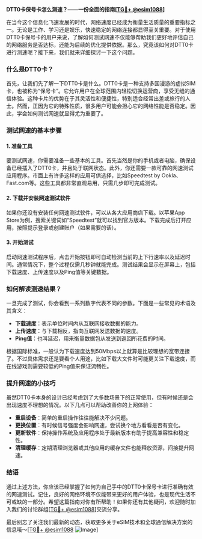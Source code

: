 **DTT0卡保号卡怎么测速？——一份全面的指南[[TG💪+ @esim1088](https://t.me/s/esim1088)]**

在当今这个信息化飞速发展的时代，网络速度已经成为衡量生活质量的重要指标之一。无论是工作、学习还是娱乐，快速稳定的网络连接都显得至关重要。对于使用DTT0卡保号卡的用户来说，了解如何测试网速不仅能够帮助我们更好地评估自己的网络服务是否达标，还能为后续的优化提供依据。那么，究竟该如何对DTT0卡进行测速呢？接下来，我们就来详细探讨一下这个问题。

### 什么是DTT0卡？

首先，让我们先了解一下DTT0卡是什么。DTT0卡是一种支持多国漫游的虚拟SIM卡，也被称为“保号卡”。它允许用户在全球范围内轻松切换运营商，享受无缝的通信体验。这种卡片的优势在于其灵活性和便捷性，特别适合经常出差或旅行的人士。然而，正因为它的特殊性质，很多用户可能会担心它的网络性能是否稳定。因此，学会如何测试网速就显得尤为重要了。

### 测试网速的基本步骤

#### 1. 准备工具
要测试网速，你需要准备一些基本的工具。首先当然是你的手机或者电脑，确保设备已经插入了DTT0卡，并且处于联网状态。此外，你还需要一款可靠的网速测试应用程序。市面上有许多这样的应用可供选择，比如Speedtest by Ookla、Fast.com等。这些工具都非常直观易用，只需几步即可完成测试。

#### 2. 下载并安装网速测试软件
如果你还没有安装任何网速测试软件，可以从各大应用商店下载。以苹果App Store为例，搜索关键词如“Speedtest”就可以找到官方版本。下载完成后打开应用，按照提示登录或创建账户（如果需要的话）。

#### 3. 开始测试
启动网速测试程序后，点击开始按钮即可自动检测当前的上下行速率以及延迟时间。通常情况下，整个过程仅需几秒钟就能完成。测试结果会显示在屏幕上，包括下载速度、上传速度以及Ping值等关键数据。

### 如何解读测速结果？
一旦完成了测试，你会看到一系列数字代表不同的参数。下面是一些常见的术语及其含义：

- **下载速度**：表示单位时间内从互联网接收数据的能力。
- **上传速度**：与下载相反，指向互联网发送数据的速度。
- **Ping值**：也叫延迟，用来衡量数据包从发送到返回所花费的时间。
  
根据国际标准，一般认为下载速度达到50Mbps以上就算是比较理想的宽带连接了。不过具体需求还是要看个人用途，比如下载大文件时可能更关注下载速度，而在线游戏则需要较低的Ping值来保证流畅性。

### 提升网速的小技巧
虽然DTT0卡本身的设计已经考虑到了大多数场景下的正常使用，但有时候还是会出现速度不理想的情况。以下几点可以帮助改善你的上网体验：

- **重启设备**：简单的重启操作往往能解决不少问题。
- **更换位置**：有时候信号强度会影响网速，尝试换个地方看看是否有变化。
- **更新软件**：保持操作系统及应用程序处于最新版本有助于提高兼容性和稳定性。
- **清理缓存**：定期清理浏览器或其他应用的缓存文件也能释放资源，间接提升网速。

### 结语
通过上述方法，你应该已经掌握了如何为自己手中的DTT0卡保号卡进行准确有效的网速测试。记住，良好的网络环境不仅能带来更好的用户体验，也是现代生活不可或缺的一部分。希望这篇指南对你有所帮助！如果你还有其他疑问，欢迎随时加入我们的讨论群组[[TG💪+ @esim1088](https://t.me/s/esim1088)]交流分享。

最后别忘了关注我们最新的动态，获取更多关于eSIM技术和全球通信解决方案的信息哦～[[TG💪+ @esim1088](https://t.me/s/esim1088) ![Image](https://i.postimg.cc/4NQfJmqS/Snipaste-2025-05-13-00-14-12.png)]